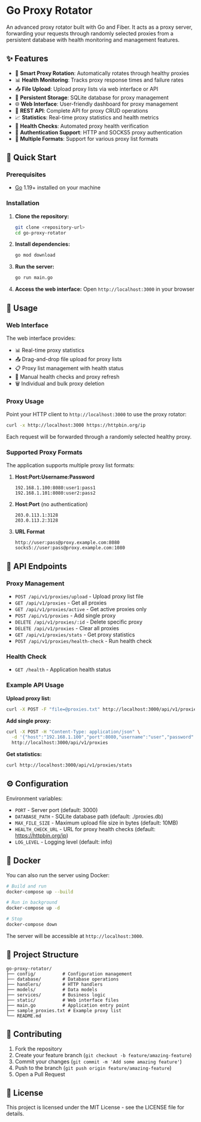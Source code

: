 # Go Proxy Rotator

An advanced proxy rotator built with Go and Fiber. It acts as a proxy server, forwarding your requests through randomly selected proxies from a persistent database with health monitoring and management features.

## ✨ Features

- 🔄 **Smart Proxy Rotation**: Automatically rotates through healthy proxies
- 📊 **Health Monitoring**: Tracks proxy response times and failure rates
- 📤 **File Upload**: Upload proxy lists via web interface or API
- 💾 **Persistent Storage**: SQLite database for proxy management
- 🌐 **Web Interface**: User-friendly dashboard for proxy management
- 🔧 **REST API**: Complete API for proxy CRUD operations
- 📈 **Statistics**: Real-time proxy statistics and health metrics
- 🏥 **Health Checks**: Automated proxy health verification
- 🔐 **Authentication Support**: HTTP and SOCKS5 proxy authentication
- 📝 **Multiple Formats**: Support for various proxy list formats

## 🚀 Quick Start

### Prerequisites

- [Go](https://golang.org/doc/install) 1.19+ installed on your machine

### Installation

1. **Clone the repository:**
   ```bash
   git clone <repository-url>
   cd go-proxy-rotator
   ```

2. **Install dependencies:**
   ```bash
   go mod download
   ```

3. **Run the server:**
   ```bash
   go run main.go
   ```

4. **Access the web interface:**
   Open `http://localhost:3000` in your browser

## 📖 Usage

### Web Interface

The web interface provides:
- 📊 Real-time proxy statistics
- 📤 Drag-and-drop file upload for proxy lists
- 📋 Proxy list management with health status
- 🔄 Manual health checks and proxy refresh
- 🗑️ Individual and bulk proxy deletion

### Proxy Usage

Point your HTTP client to `http://localhost:3000` to use the proxy rotator:

```bash
curl -x http://localhost:3000 https://httpbin.org/ip
```

Each request will be forwarded through a randomly selected healthy proxy.

### Supported Proxy Formats

The application supports multiple proxy list formats:

1. **Host:Port:Username:Password**
   ```
   192.168.1.100:8080:user1:pass1
   192.168.1.101:8080:user2:pass2
   ```

2. **Host:Port** (no authentication)
   ```
   203.0.113.1:3128
   203.0.113.2:3128
   ```

3. **URL Format**
   ```
   http://user:pass@proxy.example.com:8080
   socks5://user:pass@proxy.example.com:1080
   ```

## 🔧 API Endpoints

### Proxy Management

- `POST /api/v1/proxies/upload` - Upload proxy list file
- `GET /api/v1/proxies` - Get all proxies
- `GET /api/v1/proxies/active` - Get active proxies only
- `POST /api/v1/proxies` - Add single proxy
- `DELETE /api/v1/proxies/:id` - Delete specific proxy
- `DELETE /api/v1/proxies` - Clear all proxies
- `GET /api/v1/proxies/stats` - Get proxy statistics
- `POST /api/v1/proxies/health-check` - Run health check

### Health Check

- `GET /health` - Application health status

### Example API Usage

**Upload proxy list:**
```bash
curl -X POST -F "file=@proxies.txt" http://localhost:3000/api/v1/proxies/upload
```

**Add single proxy:**
```bash
curl -X POST -H "Content-Type: application/json" \
  -d '{"host":"192.168.1.100","port":8080,"username":"user","password":"pass"}' \
  http://localhost:3000/api/v1/proxies
```

**Get statistics:**
```bash
curl http://localhost:3000/api/v1/proxies/stats
```

## ⚙️ Configuration

Environment variables:

- `PORT` - Server port (default: 3000)
- `DATABASE_PATH` - SQLite database path (default: ./proxies.db)
- `MAX_FILE_SIZE` - Maximum upload file size in bytes (default: 10MB)
- `HEALTH_CHECK_URL` - URL for proxy health checks (default: https://httpbin.org/ip)
- `LOG_LEVEL` - Logging level (default: info)

## 🐳 Docker

You can also run the server using Docker:

```bash
# Build and run
docker-compose up --build

# Run in background
docker-compose up -d

# Stop
docker-compose down
```

The server will be accessible at `http://localhost:3000`.

## 📁 Project Structure

```
go-proxy-rotator/
├── config/          # Configuration management
├── database/        # Database operations
├── handlers/        # HTTP handlers
├── models/          # Data models
├── services/        # Business logic
├── static/          # Web interface files
├── main.go          # Application entry point
├── sample_proxies.txt # Example proxy list
└── README.md
```

## 🤝 Contributing

1. Fork the repository
2. Create your feature branch (`git checkout -b feature/amazing-feature`)
3. Commit your changes (`git commit -m 'Add some amazing feature'`)
4. Push to the branch (`git push origin feature/amazing-feature`)
5. Open a Pull Request

## 📄 License

This project is licensed under the MIT License - see the LICENSE file for details.
